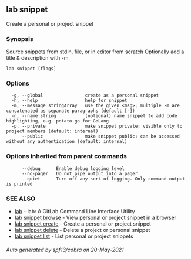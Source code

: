 ## lab snippet

Create a personal or project snippet

### Synopsis


Source snippets from stdin, file, or in editor from scratch
Optionally add a title & description with -m

```
lab snippet [flags]
```

### Options

```
  -g, --global                create as a personal snippet
  -h, --help                  help for snippet
  -m, --message stringArray   use the given <msg>; multiple -m are concatenated as separate paragraphs (default [-])
  -n, --name string           (optional) name snippet to add code highlighting, e.g. potato.go for GoLang
  -p, --private               make snippet private; visible only to project members (default: internal)
      --public                make snippet public; can be accessed without any authentication (default: internal)
```

### Options inherited from parent commands

```
      --debug      Enable debug logging level
      --no-pager   Do not pipe output into a pager
      --quiet      Turn off any sort of logging. Only command output is printed
```

### SEE ALSO

* [lab](index.md)	 - lab: A GitLab Command Line Interface Utility
* [lab snippet browse](lab_snippet_browse.md)	 - View personal or project snippet in a browser
* [lab snippet create](lab_snippet_create.md)	 - Create a personal or project snippet
* [lab snippet delete](lab_snippet_delete.md)	 - Delete a project or personal snippet
* [lab snippet list](lab_snippet_list.md)	 - List personal or project snippets

###### Auto generated by spf13/cobra on 20-May-2021
